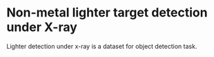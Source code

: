 # Non-metal lighter target detection under X-ray

Lighter detection under x-ray is a dataset for object detection task.